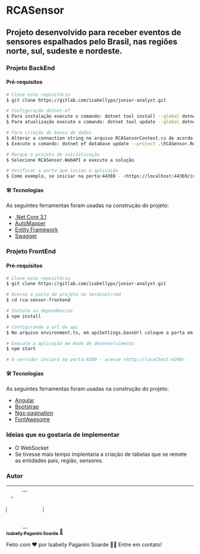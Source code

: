 # RCASensor

## Projeto desenvolvido para receber eventos de sensores espalhados pelo Brasil, nas regiões norte, sul, sudeste e nordeste. 

### Projeto BackEnd

#### Pré-requisitos
```bash
# Clone este repositório
$ git clone https://gitlab.com/isabellyps/junior-analyst.git

# Configuração dotnet-ef
$ Para instalação execute o comando: dotnet tool install --global dotnet-ef
$ Para atualização execute o comando: dotnet tool update --global dotnet-ef

# Para criação do banco de dados
$ Alterar a connection string no arquivo RCASensorContext.cs de acordo com seu ambiente
$ Execute o comando: dotnet ef database update --project .\RCASensor.Repository

# Marque o projeto de inicialização
$ Selecione RCASensor.WebAPI e execute a solução

# Verificar a porta que inciou a aplicação
$ Como exemplo, se iniciar na porta:44369 - <https://localhost:44369/index.html>
```
#### 🛠 Tecnologias

As seguintes ferramentas foram usadas na construção do projeto:

- [.Net Core 3.1](https://dotnet.microsoft.com/download/dotnet/3.1)
- [AutoMapper](https://automapper.org/)
- [Entity Framework](https://docs.microsoft.com/pt-br/ef/)
- [Swagger](https://swagger.io/)

### Projeto FrontEnd

#### Pré-requisitos
```bash
# Clone este repositório
$ git clone https://gitlab.com/isabellyps/junior-analyst.git

# Acesse a pasta do projeto no terminal/cmd
$ cd rca-sensor-frontend

# Instale as dependências
$ npm install

# Configurando a url da api
$ No arquivo environment.ts, em apiSettings.baseUrl coloque a porta em que a aplicação backend está sendo executada.

# Execute a aplicação em modo de desenvolvimento
$ npm start

# O servidor inciará na porta:4200 - acesse <http://localhost:4200>
```
#### 🛠 Tecnologias

As seguintes ferramentas foram usadas na construção do projeto:

- [Angular](https://angular.io/)
- [Bootstrap](https://getbootstrap.com/docs/5.0/getting-started/introduction/)
- [Ngx-pagination](https://www.npmjs.com/package/ngx-pagination)
- [FontAwesome](https://fontawesome.com/)

### Ideias que eu gostaria de implementar

- O WebSocket
- Se tivesse mais tempo implentaria a criação de tabelas que se remete as entidades país, região, sensores.

### Autor
---

<a href="">
 <img style="border-radius: 50%;" src="https://avatars.githubusercontent.com/u/56942690?s=460&u=4dae5a2c950a2ef889b597a769e3d8d7f23d1d65&v=4" width="100px;" alt=""/>
 <br />
 <sub><b>Isabelly Paganini Soarde</b></sub></a> <a href="https://isabellypersonalpage.netlify.app/" title="Personal Page">🚀</a>


Feito com ❤️ por Isabelly Paganini Soarde 👋🏽 Entre em contato!
